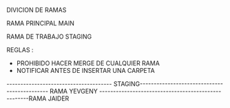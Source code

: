 DIVICION DE RAMAS

RAMA PRINCIPAL MAIN

RAMA DE TRABAJO STAGING

<!-- INICIO DE PROGRAMA -->

REGLAS :

* PROHIBIDO HACER MERGE DE CUALQUIER RAMA
* NOTIFICAR ANTES DE INSERTAR UNA CARPETA

-------------------------------------- STAGING---------------------------------------------
    RAMA YEVGENY ----------------------------------------------------RAMA JAIDER
